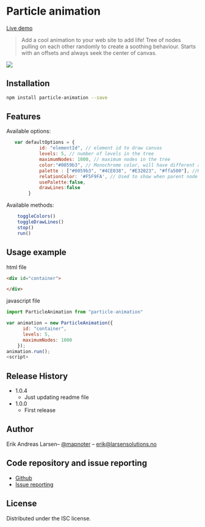 # Particle animation

[Live demo](http://larsensolutions.no/demos/)

> Add a cool animation to your web site to add life! Tree of nodes pulling on each other randomly to create a soothing behaviour. Starts with an offsets and always seek the center of canvas.

![](http://larsensolutions.no/demos/header.png)

## Installation

```sh
npm install particle-animation --save
```

## Features

Available options:

```javascript
   var defaultOptions = {
            id: "elementId", // element id to draw canvas
            levels: 5, // number of levels in the tree
            maximumNodes: 1000, // maximum nodes in the tree
            color:"#0059b3", // Monochrome color, will have different alpha depending on level
            palette : ["#0059b3", "#4CE038", "#E32023", "#ffa500"], //Randomly color nodes using this pallette
            relationColor: '#F5F9FA', // Used to show when parent node pulls children nodes
            usePalette:false,
            drawLines:false
        }
```

Available methods:

```javascript
    toggleColors()
    toggleDrawLines()
    stop()
    run() 
```


## Usage example
html file
```html
<div id="container">

</div>
```
javascript file
```javascript
import ParticleAnimation from "particle-animation"

var animation = new ParticleAnimation({
      id: "container",
      levels: 5,
      maximumNodes: 1000
    });
animation.run();
<script>
```


## Release History
* 1.0.4
    * Just updating readme file
* 1.0.0
    * First release

## Author

Erik Andreas Larsen– [@mapnoter](https://twitter.com/mapnoter) – erik@larsensolutions.no

## Code repository and issue reporting

- [Github](https://github.com/larsensolutions/particle-animation)
- [Issue reporting](https://github.com/larsensolutions/particle-animation/issues)

## License

Distributed under the ISC license. 
